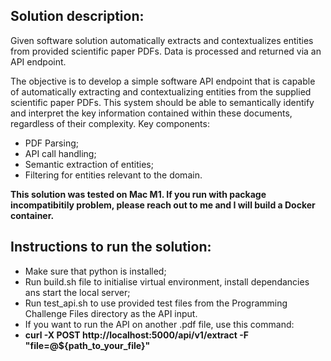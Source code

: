 ## Solution description:

Given software solution automatically extracts and contextualizes entities from provided scientific paper PDFs.
Data is processed and returned via an API endpoint.

The objective is to develop a simple software API endpoint that is capable of automatically extracting
and contextualizing entities from the supplied scientific paper PDFs. This system should be able to semantically
identify and interpret the key information contained within these documents, regardless of their complexity. 
Key components:
- PDF Parsing;
- API call handling;
- Semantic extraction of entities;
- Filtering for entities relevant to the domain.

**This solution was tested on Mac M1. If you run with package incompatibitily problem, please reach out to me and I will
build a Docker container.**

## Instructions to run the solution:
- Make sure that python is installed;
- Run build.sh file to initialise virtual environment, install dependancies ans start the local server;
- Run test_api.sh to use provided test files from the Programming Challenge Files directory as the API input.
- If you want to run the API on another .pdf file, use this command:
- **curl -X POST http://localhost:5000/api/v1/extract -F "file=@${path_to_your_file}"**